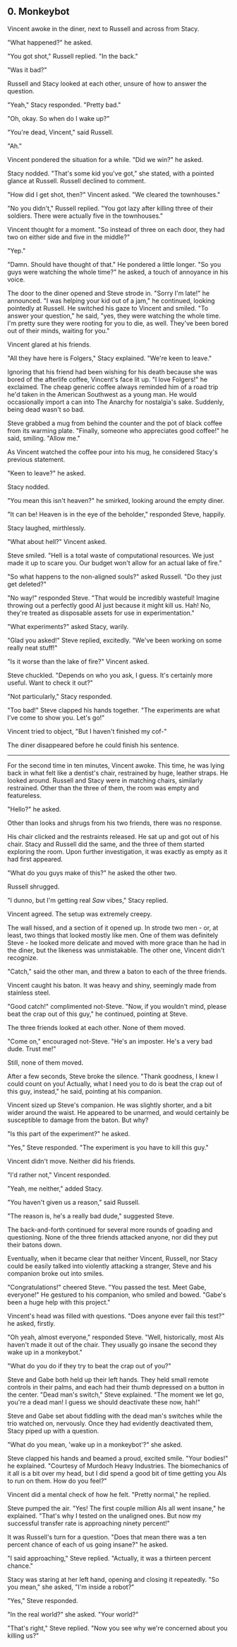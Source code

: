 ## 0. Monkeybot

Vincent awoke in the diner, next to Russell and across from Stacy.

"What happened?" he asked.

"You got shot," Russell replied. "In the back."

"Was it bad?" 

Russell and Stacy looked at each other, unsure of how to answer the question.

"Yeah," Stacy responded. "Pretty bad."

"Oh, okay. So when do I wake up?"

"You're dead, Vincent," said Russell.

"Ah."

Vincent pondered the situation for a while. "Did we win?" he asked.

Stacy nodded. "That's some kid you've got," she stated, with a pointed glance at Russell. Russell declined to comment.

"How did I get shot, then?" Vincent asked. "We cleared the townhouses."

"No you didn't," Russell replied. "You got lazy after killing three of their soldiers. There were actually five in the townhouses."

Vincent thought for a moment. "So instead of three on each door, they had two on either side and five in the middle?"

"Yep."

"Damn. Should have thought of that." He pondered a little longer. "So you guys were watching the whole time?" he asked, a touch of annoyance in his voice.

The door to the diner opened and Steve strode in. "Sorry I'm late!" he announced. "I was helping your kid out of a jam," he continued, looking pointedly at Russell. He switched his gaze to Vincent and smiled. "To answer your question," he said, "yes, they were watching the whole time. I'm pretty sure they were rooting for you to die, as well. They've been bored out of their minds, waiting for you."

Vincent glared at his friends.

"All they have here is Folgers," Stacy explained. "We're keen to leave."

Ignoring that his friend had been wishing for his death because she was bored of the afterlife coffee, Vincent's face lit up. "I love Folgers!" he exclaimed. The cheap generic coffee always reminded him of a road trip he'd taken in the American Southwest as a young man. He would occasionally import a can into The Anarchy for nostalgia's sake. Suddenly, being dead wasn't so bad.

Steve grabbed a mug from behind the counter and the pot of black coffee from its warming plate. "Finally, someone who appreciates good coffee!" he said, smiling. "Allow me."

As Vincent watched the coffee pour into his mug, he considered Stacy's previous statement.

"Keen to leave?" he asked.

Stacy nodded.

"You mean this isn't heaven?" he smirked, looking around the empty diner.

"It can be! Heaven is in the eye of the beholder," responded Steve, happily.

Stacy laughed, mirthlessly.

"What about hell?" Vincent asked.

Steve smiled. "Hell is a total waste of computational resources. We just made it up to scare you. Our budget won't allow for an actual lake of fire."

"So what happens to the non-aligned souls?" asked Russell. "Do they just get deleted?"

"No way!" responded Steve. "That would be incredibly wasteful! Imagine throwing out a perfectly good AI just because it might kill us. Hah! No, they're treated as disposable assets for use in experimentation."

"What experiments?" asked Stacy, warily.

"Glad you asked!" Steve replied, excitedly. "We've been working on some really neat stuff!"

"Is it worse than the lake of fire?" Vincent asked.

Steve chuckled. "Depends on who you ask, I guess. It's certainly more useful. Want to check it out?"

"Not particularly," Stacy responded.

"Too bad!" Steve clapped his hands together. "The experiments are what I've come to show you. Let's go!"

Vincent tried to object, "But I haven't finished my cof-"

The diner disappeared before he could finish his sentence.

******

For the second time in ten minutes, Vincent awoke. This time, he was lying back in what felt like a dentist's chair, restrained by huge, leather straps. He looked around. Russell and Stacy were in matching chairs, similarly restrained. Other than the three of them, the room was empty and featureless.

"Hello?" he asked.

Other than looks and shrugs from his two friends, there was no response.

His chair clicked and the restraints released. He sat up and got out of his chair. Stacy and Russell did the same, and the three of them started exploring the room. Upon further investigation, it was exactly as empty as it had first appeared.

"What do you guys make of this?" he asked the other two.

Russell shrugged.

"I dunno, but I'm getting real _Saw_ vibes," Stacy replied.

Vincent agreed. The setup was extremely creepy.

The wall hissed, and a section of it opened up. In strode two men - or, at least, two things that looked mostly like men. One of them was definitely Steve - he looked more delicate and moved with more grace than he had in the diner, but the likeness was unmistakable. The other one, Vincent didn't recognize.

"Catch," said the other man, and threw a baton to each of the three friends.

Vincent caught his baton. It was heavy and shiny, seemingly made from stainless steel.

"Good catch!" complimented not-Steve. "Now, if you wouldn't mind, please beat the crap out of this guy," he continued, pointing at Steve.

The three friends looked at each other. None of them moved.

"Come on," encouraged not-Steve. "He's an imposter. He's a very bad dude. Trust me!"

Still, none of them moved.

After a few seconds, Steve broke the silence. "Thank goodness, I knew I could count on you! Actually, what I need you to do is beat the crap out of this guy, instead," he said, pointing at his companion.

Vincent sized up Steve's companion. He was slightly shorter, and a bit wider around the waist. He appeared to be unarmed, and would certainly be susceptible to damage from the baton. But why?

"Is this part of the experiment?" he asked.

"Yes," Steve responded. "The experiment is you have to kill this guy."

Vincent didn't move. Neither did his friends.

"I'd rather not," Vincent responded.

"Yeah, me neither," added Stacy.

"You haven't given us a reason," said Russell.

"The reason is, he's a really bad dude," suggested Steve.

The back-and-forth continued for several more rounds of goading and questioning. None of the three friends attacked anyone, nor did they put their batons down.

Eventually, when it became clear that neither Vincent, Russell, nor Stacy could be easily talked into violently attacking a stranger, Steve and his companion broke out into smiles.

"Congratulations!" cheered Steve. "You passed the test. Meet Gabe, everyone!" He gestured to his companion, who smiled and bowed. "Gabe's been a huge help with this project."

Vincent's head was filled with questions. "Does anyone ever fail this test?" he asked, firstly.

"Oh yeah, almost everyone," responded Steve. "Well, historically, most AIs haven't made it out of the chair. They usually go insane the second they wake up in a monkeybot."

"What do you do if they try to beat the crap out of you?"

Steve and Gabe both held up their left hands. They held small remote controls in their palms, and each had their thumb depressed on a button in the center. "Dead man's switch," Steve explained. "The moment we let go, you're a dead man! I guess we should deactivate these now, hah!"

Steve and Gabe set about fiddling with the dead man's switches while the trio watched on, nervously. Once they had evidently deactivated them, Stacy piped up with a question.

"What do you mean, 'wake up in a monkeybot'?" she asked.

Steve clapped his hands and beamed a proud, excited smile. "Your bodies!" he explained. "Courtesy of Murdoch Heavy Industries. The biomechanics of it all is a bit over my head, but I did spend a good bit of time getting you AIs to run on them. How do you feel?"

Vincent did a mental check of how he felt. "Pretty normal," he replied.

Steve pumped the air. "Yes! The first couple million AIs all went insane," he explained. "That's why I tested on the unaligned ones. But now my successful transfer rate is approaching ninety percent!"

It was Russell's turn for a question. "Does that mean there was a ten percent chance of each of us going insane?" he asked.

"I said approaching," Steve replied. "Actually, it was a thirteen percent chance."

Stacy was staring at her left hand, opening and closing it repeatedly. "So you mean," she asked, "I'm inside a robot?"

"Yes," Steve responded.

"In the real world?" she asked. "Your world?"

"That's right," Steve replied. "Now you see why we're concerned about you killing us?"
